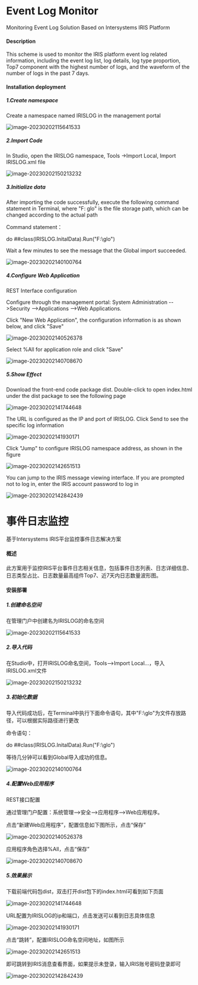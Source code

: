 # Event Log Monitor

Monitoring Event Log Solution Based on Intersystems IRIS Platform

#### Description

This scheme is used to monitor the IRIS platform event log related information, including the event log list, log details, log type proportion, Top7 component with the highest number of logs, and the waveform of the number of logs in the past 7 days.

#### Installation deployment

##### 1.Create namespace

Create a namespace named IRISLOG in the management portal

![image-20230202115641533](img/image-20230202115641533.png)

##### 2.Import Code

In Studio, open the IRISLOG namespace, Tools ->Import Local, Import IRISLOG.xml file

![image-20230202150213232](img/image-20230202150213232.png)

##### 3.Initialize data

After importing the code successfully, execute the following command statement in Terminal, where "F: glo" is the file storage path, which can be changed according to the actual path

Command statement：

do ##class(IRISLOG.InitalData).Run("F:\glo")

Wait a few minutes to see the message that the Global import succeeded.

![image-20230202140100764](img/image-20230202140100764.png)

##### 4.Configure Web Application

REST Interface configuration

Configure through the management portal: System Administration -->Security -->Applications -->Web Applications.

Click "New Web Application", the configuration information is as shown below, and click "Save"

![image-20230202140526378](img/image-20230202140526378.png)

Select %All for application role and click "Save"

![image-20230202140708670](img/image-20230202140708670.png)

##### 5.Show Effect

Download the front-end code package dist. Double-click to open index.html under the dist package to see the following page

![image-20230202141744648](img/image-20230202141744648.png)

The URL is configured as the IP and port of IRISLOG. Click Send to see the specific log information

![image-20230202141930171](img/image-20230202141930171.png)

Click "Jump" to configure IRISLOG namespace address, as shown in the figure

![image-20230202142651513](img/image-20230202142651513.png)

You can jump to the IRIS message viewing interface. If you are prompted not to log in, enter the IRIS account password to log in

![image-20230202142842439](img/image-20230202142842439.png)



# 事件日志监控

基于Intersystems IRIS平台监控事件日志解决方案

#### 概述

此方案用于监控IRIS平台事件日志相关信息，包括事件日志列表、日志详细信息、日志类型占比、日志数量最高组件Top7、近7天内日志数量波形图。

#### 安装部署

##### 1.创建命名空间

在管理门户中创建名为IRISLOG的命名空间

![image-20230202115641533](D:\Backup\A-TEST\irislog\img/image-20230202115641533.png)

##### 2.导入代码

在Studio中，打开IRISLOG命名空间，Tools-->Import Local...，导入IRISLOG.xml文件

![image-20230202150213232](D:\Backup\A-TEST\irislog\img/image-20230202150213232.png)

##### 3.初始化数据

导入代码成功后，在Terminal中执行下面命令语句，其中"F:\glo"为文件存放路径，可以根据实际路径进行更改

命令语句：

do ##class(IRISLOG.InitalData).Run("F:\glo")

等待几分钟可以看到Global导入成功的信息。

![image-20230202140100764](D:\Backup\A-TEST\irislog\img/image-20230202140100764.png)

##### 4.配置Web应用程序

REST接口配置

通过管理门户配置：系统管理-->安全-->应用程序-->Web应用程序。

点击“新建Web应用程序”，配置信息如下图所示，点击“保存”

![image-20230202140526378](D:\Backup\A-TEST\irislog\img/image-20230202140526378.png)

应用程序角色选择%All，点击“保存”



![image-20230202140708670](D:\Backup\A-TEST\irislog\img/image-20230202140708670.png)

##### 5.效果展示

下载前端代码包dist，双击打开dist包下的index.html可看到如下页面

![image-20230202141744648](D:\Backup\A-TEST\irislog\img/image-20230202141744648.png)

URL配置为IRISLOG的ip和端口，点击发送可以看到日志具体信息

![image-20230202141930171](D:\Backup\A-TEST\irislog\img/image-20230202141930171.png)

点击“跳转”，配置IRISLOG命名空间地址，如图所示

![image-20230202142651513](D:\Backup\A-TEST\irislog\img/image-20230202142651513.png)

即可跳转到IRIS消息查看界面，如果提示未登录，输入IRIS账号密码登录即可

![image-20230202142842439](img/image-20230202142842439.png)